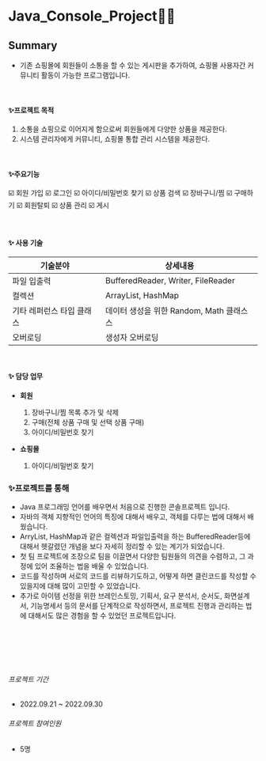 # Java_Console_Project👩‍💻


## Summary
- 기존 쇼핑몰에 회원들이 소통을 할 수 있는 게시판을 추가하여, 쇼핑몰 사용자간 커뮤니티 활동이 가능한 프로그램입니다.

&nbsp;
&nbsp;

#### ✨프로젝트 목적
1.  소통을 쇼핑으로 이어지게 함으로써 회원들에게 다양한 상품을 제공한다.
2.  시스템 관리자에게 커뮤니티,  쇼핑몰 통합 관리 시스템을 제공한다.


&nbsp;
&nbsp;

#### ✨주요기능
☑️ 회원 가입
☑️ 로그인
☑️ 아이디/비밀번호 찾기
☑️ 상품 검색
☑️ 장바구니/찜
☑️ 구매하기
☑️ 회원탈퇴
☑️ 상품 관리
☑️ 게시

&nbsp;
&nbsp;

#### ✨ 사용 기술
| 기술분야 | 상세내용 |
| ------ | ------ |
| 파일 입출력 | BufferedReader, Writer, FileReader |
| 컬렉션 | ArrayList<T>, HashMap<T> |
| 기타 레퍼런스 타입 클래스 | 데이터 생성을 위한 Random, Math 클래스스 |
| 오버로딩 | 생성자 오버로딩 |

&nbsp;

#### ✨ 담당 업무
- **회원** 
     1. 장바구니/찜 목록 추가 및 삭제
     2. 구매(전체 상품 구매 및 선택 상품 구매)
     3. 아이디/비밀번호 찾기 
&nbsp;
     
- **쇼핑몰**
    1. 아이디/비밀번호 찾기 
&nbsp;
&nbsp;
 &nbsp;
 ### ✨프로젝트를 통해
 
 - Java 프로그래밍 언어를 배우면서 처음으로 진행한 콘솔프로젝트 입니다.
 - 자바의 객체 지향적인 언어의 특징에 대해서 배우고, 객체를 다루는 법에 대해서 배웠습니다.
 - ArryList, HashMap과 같은 컬렉션과 파일입출력을 하는 BufferedReader등에 대해서 헷갈렸던 개념을 보다 자세히 정리할 수 있는 계기가 되었습니다.
 - 첫 팀 프로젝트에 조장으로 팀을 이끌면서 다양한 팀원들의 의견을 수렴하고, 그 과정에 있어 조율하는 법을 배울 수 있었습니다.
 - 코드를 작성하며 서로의 코드를 리뷰하기도하고, 어떻게 하면 클린코드를 작성할 수 있을지에 대해 많이 고민할 수 있었습니다.
 - 추가로 아이템 선정을 위한 브레인스토밍, 기획서, 요구 분석서, 순서도, 화면설계서, 기능명세서 등의 문서를 단계적으로 작성하면서, 프로젝트 진행과 관리하는 법에 대해서도 많은 경험을 할 수 있었던 프로젝트입니다.

&nbsp;
&nbsp;
---
&nbsp;
&nbsp;
###### _프로젝트 기간_
- 2022.09.21 ~ 2022.09.30


###### _프로젝트 참여인원_
- 5명



